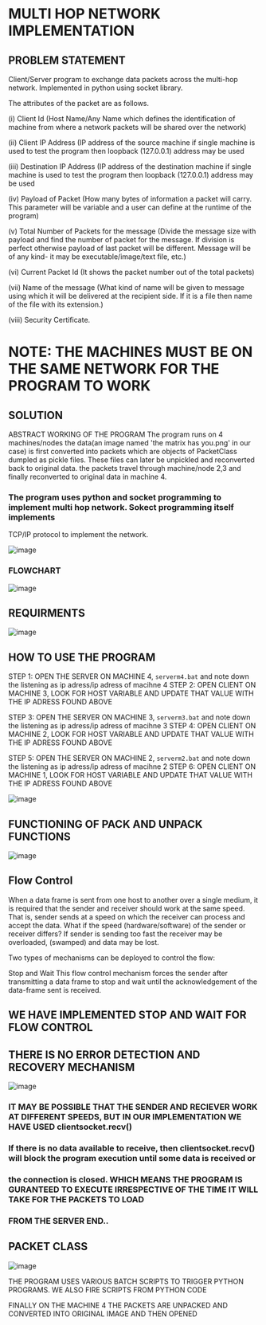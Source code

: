 # MULTI HOP NETWORK IMPLEMENTATION
## PROBLEM STATEMENT

Client/Server program to exchange data packets across the multi-hop network. Implemented in python using socket library.

The attributes of the packet are as follows.

(i) Client Id (Host Name/Any Name which defines the identification of machine from where a
network packets will be shared over the network)

(ii) Client IP Address (IP address of the source machine if single machine is used to test the
program then loopback (127.0.0.1) address may be used

(iii) Destination IP Address (IP address of the destination machine if single machine is used to
test the program then loopback (127.0.0.1) address may be used

(iv) Payload of Packet (How many bytes of information a packet will carry. This parameter will
be variable and a user can define at the runtime of the program)

(v) Total Number of Packets for the message (Divide the message size with payload and find the
number of packet for the message. If division is perfect otherwise payload of last packet will
be different. Message will be of any kind- it may be executable/image/text file, etc.)

(vi) Current Packet Id (It shows the packet number out of the total packets)

(vii) Name of the message (What kind of name will be given to message using which it will be
delivered at the recipient side. If it is a file then name of the file with its extension.)

(viii) Security Certificate.

# NOTE: THE MACHINES MUST BE ON THE SAME NETWORK FOR THE PROGRAM TO WORK

## SOLUTION
ABSTRACT WORKING OF THE PROGRAM
The program runs on 4 machines/nodes the data(an image named 'the matrix has you.png' in our case) is first 
converted into packets which are objects of PacketClass dumpled as pickle files. These files can later be 
unpickled and reconverted back to original data.
the packets travel through machine/node 2,3 and finally reconverted to original data in machine 4.

### The program uses python and socket programming to implement multi hop network. Sokect programming itself implements 
TCP/IP protocol to implement the network.

![image](https://user-images.githubusercontent.com/89011337/220152758-42ac0d0b-0b60-4e5a-ba80-afe4b5dc02a2.png)

### FLOWCHART

![image](https://user-images.githubusercontent.com/89011337/220155330-746f7f94-31ec-4a12-a340-308091ce6161.png)

## REQUIRMENTS

![image](https://user-images.githubusercontent.com/89011337/220157521-dd3b2783-b354-482c-96af-96cfd5f77490.png)

## HOW TO USE THE PROGRAM
STEP 1: OPEN THE SERVER ON MACHINE 4, `serverm4.bat` and note down the listening as ip adress/ip adress of macihne 4
STEP 2: OPEN CLIENT ON MACHINE 3, LOOK FOR HOST VARIABLE AND UPDATE THAT VALUE WITH THE IP ADRESS FOUND ABOVE

STEP 3: OPEN THE SERVER ON MACHINE 3, `serverm3.bat` and note down the listening as ip adress/ip adress of macihne 3
STEP 4: OPEN CLIENT ON MACHINE 2, LOOK FOR HOST VARIABLE AND UPDATE THAT VALUE WITH THE IP ADRESS FOUND ABOVE

STEP 5: OPEN THE SERVER ON MACHINE 2, `serverm2.bat` and note down the listening as ip adress/ip adress of macihne 2
STEP 6: OPEN CLIENT ON MACHINE 1, LOOK FOR HOST VARIABLE AND UPDATE THAT VALUE WITH THE IP ADRESS FOUND ABOVE

![image](https://user-images.githubusercontent.com/89011337/220157626-5ac9f593-d2b6-4ae5-bae5-62bbfb486398.png)

## FUNCTIONING OF PACK AND UNPACK FUNCTIONS
![image](https://user-images.githubusercontent.com/89011337/220157700-6150d392-db31-4a7f-a177-9e1ad43113a2.png)

## Flow Control
When a data frame is sent from one host to another over a single medium, it is required that the sender and receiver should work at the same speed. That is, sender sends at a speed on which the receiver can process and accept the data. What if the speed (hardware/software) of the sender or receiver differs? If sender is sending too fast the receiver may be overloaded, (swamped) and data may be lost.

Two types of mechanisms can be deployed to control the flow:

Stop and Wait
This flow control mechanism forces the sender after transmitting a data frame to stop and wait until the acknowledgement of the data-frame sent is received.
## WE HAVE IMPLEMENTED STOP AND WAIT FOR FLOW CONTROL
## THERE IS NO ERROR DETECTION AND RECOVERY MECHANISM

![image](https://user-images.githubusercontent.com/89011337/220157960-5520a35b-12af-4f06-91d2-7c0a8bb166d5.png)

### IT MAY BE POSSIBLE THAT THE SENDER AND RECIEVER WORK AT DIFFERENT SPEEDS, BUT IN OUR IMPLEMENTATION WE HAVE USED clientsocket.recv()
### If there is no data available to receive, then clientsocket.recv() will block the program execution until some data is received or 
### the connection is closed. WHICH MEANS THE PROGRAM IS GURANTEED TO EXECUTE IRRESPECTIVE OF THE TIME IT WILL TAKE FOR THE PACKETS TO LOAD
### FROM THE SERVER END..

## PACKET CLASS
![image](https://user-images.githubusercontent.com/89011337/220158648-c3104fd3-f342-45b1-86c3-4bd8d4663dab.png)

THE PROGRAM USES VARIOUS BATCH SCRIPTS TO TRIGGER PYTHON PROGRAMS. WE ALSO FIRE SCRIPTS FROM PYTHON CODE

FINALLY ON THE MACHINE 4 THE PACKETS ARE UNPACKED AND CONVERTED INTO ORIGINAL IMAGE AND THEN OPENED
